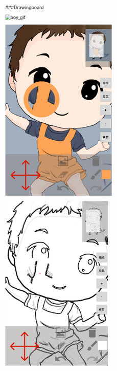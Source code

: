 ###Drawingboard


![boy_gif](./art/boy.gif)

![boy_color](./art/boy_color.png)

![boy_sketch](./art/boy_sketch.png)